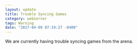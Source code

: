 ```yaml
---
layout: update
title: Trouble Syncing Games
category: webserver
tags: Warning
date: "2017-04-09 07:19:27 -0400"
---
```


We are currently having trouble syncing games from the arena.
